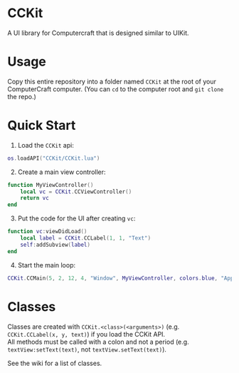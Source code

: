 # CCKit
A UI library for Computercraft that is designed similar to UIKit.

# Usage
Copy this entire repository into a folder named `CCKit` at the root of your ComputerCraft computer. (You can `cd` to the computer root and `git clone` the repo.)

# Quick Start
1. Load the `CCKit` api:
```lua
os.loadAPI("CCKit/CCKit.lua")
```
2. Create a main view controller:
```lua
function MyViewController()
    local vc = CCKit.CCViewController()
    return vc
end
```
3. Put the code for the UI after creating `vc`:
```lua
function vc:viewDidLoad()
    local label = CCKit.CCLabel(1, 1, "Text")
    self:addSubview(label)
end
```
4. Start the main loop:
```lua
CCKit.CCMain(5, 2, 12, 4, "Window", MyViewController, colors.blue, "Application")
```

# Classes
Classes are created with `CCKit.<class>(<arguments>)` (e.g. `CCKit.CCLabel(x, y, text)`) if you load the CCKit API.  
All methods must be called with a colon and not a period (e.g. `textView:setText(text)`, not `textView.setText(text)`).  
  
See the wiki for a list of classes.